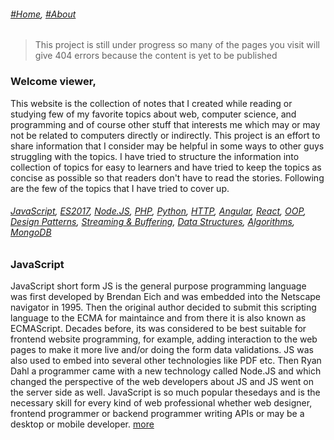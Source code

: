 ###### *[#Home](https://tashbalrai.github.io)*, [#About](/about.html)

> This project is still under progress so many of the pages you visit will give 404 errors because the content is yet to be published

### Welcome viewer, 
This website is the collection of notes that I created while reading or studying few of my favorite topics about web, computer science, and programming and of course other stuff that interests me which may or may not be related to computers directly or indirectly. This project is an effort to share information that I consider may be helpful in some ways to other guys struggling with the topics. I have tried to structure the information into collection of topics for easy to learners and have tried to keep the topics as concise as possible so that readers don't have to read the stories. Following are the few of the topics that I have tried to cover up.

###### [JavaScript](/js/index.html), [ES2017](/es2017/index.html), [Node.JS](/nodejs/index.html), [PHP](/php/index.html), [Python](/py/index.html), [HTTP](/http/index.html), [Angular](/angular/index.html), [React](/react/index.html), [OOP](/oop/index.html), [Design Patterns](/design-pattern/index.html), [Streaming & Buffering](/streams/index.html), [Data Structures](/ds/index.html), [Algorithms](/algo/index.html), [MongoDB](/mongodb/index.html)

### JavaScript
JavaScript short form JS is the general purpose programming language was first developed by Brendan Eich and was embedded into the Netscape navigator in 1995. Then the original author decided to submit this scripting language to the ECMA for maintaince and from there it is also known as ECMAScript. Decades before, its was considered to be best suitable for frontend website programming, for example, adding interaction to the web pages to make it more live and/or doing the form data validations. JS was also used to embed into several other technologies like PDF etc. Then Ryan Dahl a programmer came with a new technology called Node.JS and which changed the perspective of the web developers about JS and JS went on the server side as well. JavaScript is so much popular thesedays and is the necessary skill for every kind of web professional whether web designer, frontend programmer or backend programmer writing APIs or may be a desktop or mobile developer. [more](/js/index.html)
